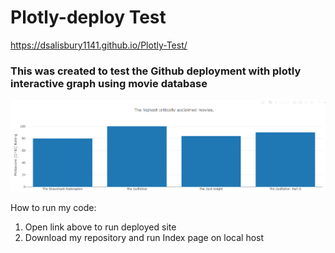 # Plotly-deploy Test   

https://dsalisbury1141.github.io/Plotly-Test/

### This was created to test the Github deployment with plotly interactive graph using movie database

![imageAlt](https://github.com/dsalisbury1141/Plotly-Test/blob/master/PlotlyTest.PNG)


How to run my code:
1. Open link above to run deployed site
2. Download my repository and run Index page on local host

